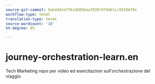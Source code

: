 ```yaml
---
source-git-commit: 9ab4d4cb7f61d8858aa70367df9db1cc9259bf9e
workflow-type: tm+mt
translation-type: tm+mt
source-wordcount: '10'
ht-degree: 0%

---
```

# journey-orchestration-learn.en

Tech Marketing repo per video ed esercitazioni sull&#39;orchestrazione del viaggio
